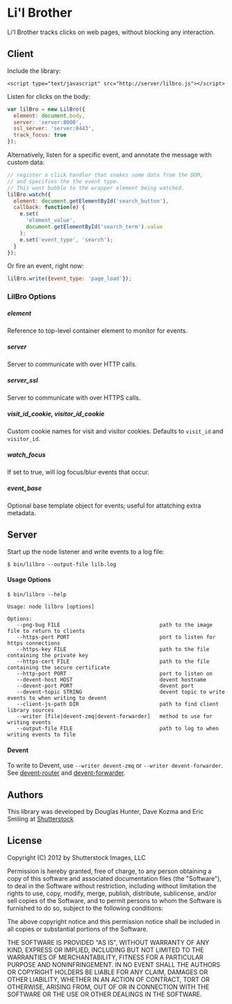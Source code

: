 # Li'l Brother

Li'l Brother tracks clicks on web pages, without blocking any interaction.

## Client

Include the library:
```
<script type="text/javascript" src="http://server/lilbro.js"></script>
```

Listen for clicks on the body:
```javascript
var lilBro = new LilBro({
  element: document.body,
  server: 'server:8000',
  ssl_server: 'server:8443',
  track_focus: true
});
```

Alternatively, listen for a specific event, and annotate the message with custom data:

```javascript
// register a click handler that snakes some data from the DOM,
// and specifies the the event type.
// This wont bubble to the wrapper element being watched.
lilBro.watch({
  element: document.getElementById('search_button'),
  callback: function(e) {
    e.set(
      'element_value',
      document.getElementById('search_term').value
    );
   	e.set('event_type', 'search');
  }
});
```

Or fire an event, right now:

```javascript
lilBro.write({event_type: 'page_load'});
```

### LilBro Options

##### element

Reference to top-level container element to monitor for events. 

##### server

Server to communicate with over HTTP calls.

##### server_ssl

Server to communicate with over HTTPS calls.

##### visit_id_cookie, visitor_id_cookie

Custom cookie names for visit and visitor cookies. Defaults to `visit_id` and `visitor_id`. 

##### watch_focus

If set to true, will log focus/blur events that occur.

##### event_base

Optional base template object for events; useful for attatching extra metadata.

## Server

Start up the node listener and write events to a log file:

```
$ bin/lilbro --output-file lilb.log
```

#### Usage Options

```
$ bin/lilbro --help

Usage: node lilbro [options]

Options:
   --png-bug FILE                                path to the image file to return to clients
   --https-port PORT                             port to listen for https connections
   --https-key FILE                              path to the file containing the private key
   --https-cert FILE                             path to the file containing the secure certificate
   --http-port PORT                              port to listen on
   --devent-host HOST                            devent hostname
   --devent-port PORT                            devent port
   --devent-topic STRING                         devent topic to write events to when writing to devent
   --client-js-path DIR                          path to find client library sources
   --writer [file|devent-zmq|devent-forwarder]   method to use for writing events
   --output-file FILE                            path to log to when writing events to file

```

#### Devent

To write to Devent, use `--writer devent-zmq` or `--writer devent-forwarder`.  See [devent-router](https://github.com/shutterstock/devent-router) and [devent-forwarder](https://github.com/shutterstock/devent-forwarder).

## Authors

This library was developed by Douglas Hunter, Dave Kozma and Eric Smiling at [Shutterstock](http://www.shutterstock.com)

## License

Copyright (C) 2012 by Shutterstock Images, LLC

Permission is hereby granted, free of charge, to any person obtaining a copy of this software and associated documentation files (the "Software"), to deal in the Software without restriction, including without limitation the rights to use, copy, modify, merge, publish, distribute, sublicense, and/or sell copies of the Software, and to permit persons to whom the Software is furnished to do so, subject to the following conditions:

The above copyright notice and this permission notice shall be included in all copies or substantial portions of the Software.

THE SOFTWARE IS PROVIDED "AS IS", WITHOUT WARRANTY OF ANY KIND, EXPRESS OR IMPLIED, INCLUDING BUT NOT LIMITED TO THE WARRANTIES OF MERCHANTABILITY, FITNESS FOR A PARTICULAR PURPOSE AND NONINFRINGEMENT. IN NO EVENT SHALL THE AUTHORS OR COPYRIGHT HOLDERS BE LIABLE FOR ANY CLAIM, DAMAGES OR OTHER LIABILITY, WHETHER IN AN ACTION OF CONTRACT, TORT OR OTHERWISE, ARISING FROM, OUT OF OR IN CONNECTION WITH THE SOFTWARE OR THE USE OR OTHER DEALINGS IN THE SOFTWARE.
